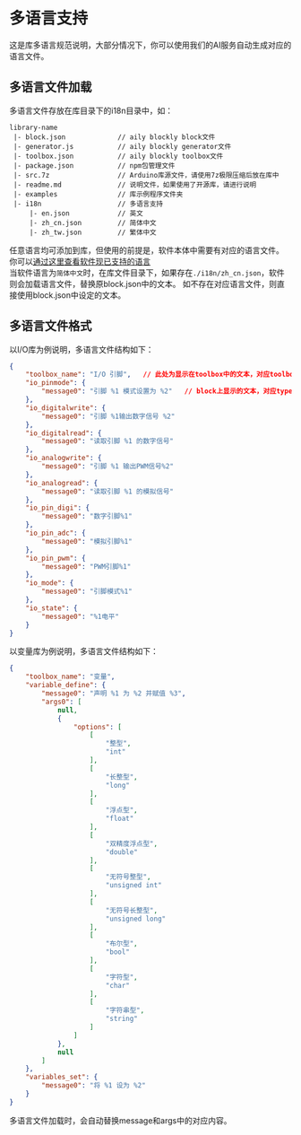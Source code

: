 # 多语言支持  
这是库多语言规范说明，大部分情况下，你可以使用我们的AI服务自动生成对应的语言文件。  

## 多语言文件加载
多语言文件存放在库目录下的i18n目录中，如：
```
library-name  
 |- block.json             // aily blockly block文件
 |- generator.js           // aily blockly generator文件
 |- toolbox.json           // aily blockly toolbox文件
 |- package.json           // npm包管理文件
 |- src.7z                 // Arduino库源文件，请使用7z极限压缩后放在库中
 |- readme.md              // 说明文件，如果使用了开源库，请进行说明
 |- examples               // 库示例程序文件夹
 |- i18n                   // 多语言支持
     |- en.json            // 英文
     |- zh_cn.json         // 简体中文
     |- zh_tw.json         // 繁体中文
```

任意语言均可添加到库，但使用的前提是，软件本体中需要有对应的语言文件。
你可以[通过这里查看软件现已支持的语言](https://github.com/ailyProject/aily-blockly/tree/master/public/i18n)  
当软件语言为`简体中文`时，在库文件目录下，如果存在`./i18n/zh_cn.json`，软件则会加载语言文件，替换原block.json中的文本。
如不存在对应语言文件，则直接使用block.json中设定的文本。

## 多语言文件格式  
以I/O库为例说明，多语言文件结构如下：
```json
{
    "toolbox_name": "I/O 引脚",   // 此处为显示在toolbox中的文本，对应toolbox.json中的name
    "io_pinmode": {
        "message0": "引脚 %1 模式设置为 %2"   // block上显示的文本，对应type为io_pinmode的block中的message0内容
    },
    "io_digitalwrite": {
        "message0": "引脚 %1输出数字信号 %2"
    },
    "io_digitalread": {
        "message0": "读取引脚 %1 的数字信号"
    },
    "io_analogwrite": {
        "message0": "引脚 %1 输出PWM信号%2"
    },
    "io_analogread": {
        "message0": "读取引脚 %1 的模拟信号"
    },
    "io_pin_digi": {
        "message0": "数字引脚%1"
    },
    "io_pin_adc": {
        "message0": "模拟引脚%1"
    },
    "io_pin_pwm": {
        "message0": "PWM引脚%1"
    },
    "io_mode": {
        "message0": "引脚模式%1"
    },
    "io_state": {
        "message0": "%1电平"
    }
}
```

以变量库为例说明，多语言文件结构如下：
```json
{
    "toolbox_name": "变量",
    "variable_define": {
        "message0": "声明 %1 为 %2 并赋值 %3",
        "args0": [
            null,
            {
                "options": [
                    [
                        "整型",
                        "int"
                    ],
                    [
                        "长整型",
                        "long"
                    ],
                    [
                        "浮点型",
                        "float"
                    ],
                    [
                        "双精度浮点型",
                        "double"
                    ],
                    [
                        "无符号整型",
                        "unsigned int"
                    ],
                    [
                        "无符号长整型",
                        "unsigned long"
                    ],
                    [
                        "布尔型",
                        "bool"
                    ],
                    [
                        "字符型",
                        "char"
                    ],
                    [
                        "字符串型",
                        "string"
                    ]
                ]
            },
            null
        ]
    },
    "variables_set": {
        "message0": "将 %1 设为 %2"
    }
}
```
多语言文件加载时，会自动替换message和args中的对应内容。